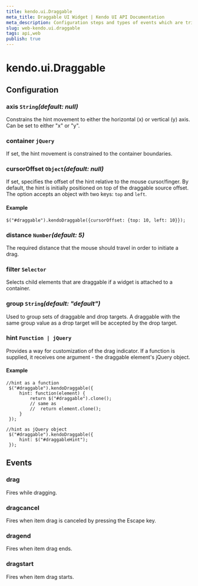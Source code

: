 ```yaml
---
title: kendo.ui.Draggable
meta_title: Draggable UI Widget | Kendo UI API Documentation
meta_description: Configuration steps and types of events which are triggered in Kendo UI Draggable.
slug: web-kendo.ui.draggable
tags: api,web
publish: true
---
```


# kendo.ui.Draggable

## Configuration

### axis `String`*(default: null)*

 Constrains the hint movement to either the horizontal (x) or vertical (y) axis. Can be set to either "x" or "y".

### container `jQuery`

If set, the hint movement is constrained to the container boundaries.

### cursorOffset `Object`*(default: null)*

 If set, specifies the offset of the hint relative to the mouse cursor/finger.
By default, the hint is initially positioned on top of the draggable source offset. The option accepts an object with two keys: `top` and `left`.

#### Example

    $("#draggable").kendoDraggable({cursorOffset: {top: 10, left: 10}});

### distance `Number`*(default: 5)*

 The required distance that the mouse should travel in order to initiate a drag.

### filter `Selector`

Selects child elements that are draggable if a widget is attached to a container.

### group `String`*(default: "default")*

 Used to group sets of draggable and drop targets. A draggable with the same group value as a drop target will be accepted by the drop target.

### hint `Function | jQuery`

Provides a way for customization of the drag indicator. If a function is supplied, it receives one argument - the draggable element's jQuery object.

#### Example

    //hint as a function
     $("#draggable").kendoDraggable({
         hint: function(element) {
             return $("#draggable").clone();
             // same as
             //  return element.clone();
         }
     });
    
    //hint as jQuery object
     $("#draggable").kendoDraggable({
         hint: $("#draggableHint");
     });

## Events

### drag

Fires while dragging.

### dragcancel

Fires when item drag is canceled by pressing the Escape key.

### dragend

Fires when item drag ends.

### dragstart

Fires when item drag starts.
